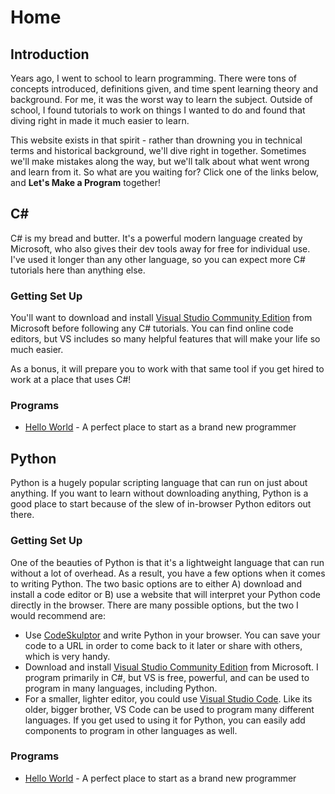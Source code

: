 # Home
## Introduction

Years ago, I went to school to learn programming.  There were tons of concepts introduced, definitions given, and time
spent learning theory and background.  For me, it was the worst way to learn the subject.  Outside of school, I found
tutorials to work on things I wanted to do and found that diving right in made it much easier to learn.

This website exists in that spirit - rather than drowning you in technical terms and historical background, we'll dive
right in together.  Sometimes we'll make mistakes along the way, but we'll talk about what went wrong and learn from it.
So what are you waiting for?  Click one of the links below, and **Let's Make a Program** together!

## C#
C# is my bread and butter.  It's a powerful modern language created by Microsoft, who also gives their dev tools away for
free for individual use.  I've used it longer than any other language, so you can expect more C# tutorials here than
anything else.

### Getting Set Up
You'll want to download and install [Visual Studio Community Edition](https://visualstudio.microsoft.com/vs/community/)
from Microsoft before following any C# tutorials.  You can find online code editors, but VS includes so many helpful 
features that will make your life so much easier.

As a bonus, it will prepare you to work with that same tool if you get hired to work at a place that uses C#!

### Programs
- [Hello World](/CSharp/HelloWorld) - A perfect place to start as a brand new programmer

## Python
Python is a hugely popular scripting language that can run on just about anything.  If you want to learn without
downloading anything, Python is a good place to start because of the slew of in-browser Python editors out there.

### Getting Set Up
One of the beauties of Python is that it's a lightweight language that can run without a lot of overhead.  As a result,
you have a few options when it comes to writing Python.  The two basic options are to either A) download and install a
code editor or B) use a website that will interpret your Python code directly in the browser.  There are many possible
options, but the two I would recommend are:

- Use [CodeSkulptor](https://py3.codeskulptor.org/) and write Python in your browser.  You can save your code to a URL
in order to come back to it later or share with others, which is very handy.
- Download and install [Visual Studio Community Edition](https://visualstudio.microsoft.com/vs/community/) from Microsoft.
I program primarily in C#, but VS is free, powerful, and can be used to program in many languages, including Python.
- For a smaller, lighter editor, you could use [Visual Studio Code](https://code.visualstudio.com/).  Like its older,
bigger brother, VS Code can be used to program many different languages.  If you get used to using it for Python, you
can easily add components to program in other languages as well.


### Programs
- [Hello World](/Python/HelloWorld) - A perfect place to start as a brand new programmer

